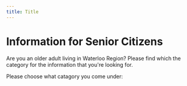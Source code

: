 ```yaml
---
title: Title
---
```



# Information for Senior Citizens

Are you an older adult living in Waterloo Region? 
Please find which the category for the information that you're looking for.

Please choose what catagory you come under:



